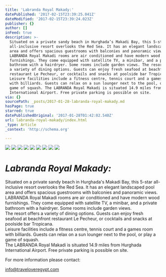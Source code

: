 ```yaml
---
title: 'Labranda Royal Makady:'
datePublished: '2017-02-15T23:39:25.041Z'
dateModified: '2017-02-15T23:39:24.023Z'
publisher: {}
author: []
inFeed: true
description: >-
  Situated on a private sandy beach in Hurghada’s Makadi Bay, this 5-star
  all-inclusive resort overlooks the Red Sea. It has an elegant landscaped pool
  area and offers spacious guestrooms with balconies and panoramic views.
  LABRANDA Royal Makadi rooms are air conditioned and have modern wood
  furnishings. They come equipped with satellite TV, a minibar, and a private
  bathroom with a hairdryer. Some rooms include garden views. The resort offers
  a variety of dining options. Guests can enjoy fresh seafood at beachfront
  restaurant Le Pecheur, or cocktails and snacks at poolside bar Tropicana.
  Leisure facilities include a fitness centre, tennis court and a games room
  with billiards. Guests can relax on a sun lounger next to the pool, or play a
  game of squash. The LABRANDA Royal Makadi is situated 14.9 miles from Hurghada
  International Airport. Free private parking is possible on site.
via: {}
sourcePath: _posts/2017-01-28-labranda-royal-makady.md
hasPage: true
starred: true
datePublishedOriginal: '2017-01-28T01:42:02.540Z'
url: labranda-royal-makady/index.html
_type: Article
_context: 'http://schema.org'

---
```

![](https://the-grid-user-content.s3-us-west-2.amazonaws.com/6ea290e4-f132-4c19-8696-20c330f7c3da.jpg)
![](https://the-grid-user-content.s3-us-west-2.amazonaws.com/a0c14430-ef66-436b-8031-4a6c338f1fec.jpg)
![](https://the-grid-user-content.s3-us-west-2.amazonaws.com/daee38fa-f5ae-48ec-90e4-455f76bf86c4.jpg)
![](https://the-grid-user-content.s3-us-west-2.amazonaws.com/bf31680d-9671-486b-9e0d-dc15b8b94ba2.jpg)
![](https://the-grid-user-content.s3-us-west-2.amazonaws.com/6de838ce-33d5-4faf-ad75-0ad5f94cfc2f.jpg)
![](https://the-grid-user-content.s3-us-west-2.amazonaws.com/0cad2713-dd04-46c5-9cc4-2eacfd21890d.jpg)
![](https://the-grid-user-content.s3-us-west-2.amazonaws.com/decb24d0-8ef9-4c29-858b-a8c1724ad8db.jpg)
![](https://the-grid-user-content.s3-us-west-2.amazonaws.com/cfdb571a-d853-4e09-a36c-99b7ff34f167.jpg)
![](https://the-grid-user-content.s3-us-west-2.amazonaws.com/db93fcc8-f3c7-4863-9530-54f52e73126c.jpg)

# _**Labranda Royal Makady:**_

Situated on a private sandy beach in Hurghada's Makadi Bay, this 5-star all-inclusive resort overlooks the Red Sea. It has an elegant landscaped pool area and offers spacious guestrooms with balconies and panoramic views.   
LABRANDA Royal Makadi rooms are air conditioned and have modern wood furnishings. They come equipped with satellite TV, a minibar, and a private bathroom with a hairdryer. Some rooms include garden views.   
The resort offers a variety of dining options. Guests can enjoy fresh seafood at beachfront restaurant Le Pecheur, or cocktails and snacks at poolside bar Tropicana.   
Leisure facilities include a fitness centre, tennis court and a games room with billiards. Guests can relax on a sun lounger next to the pool, or play a game of squash.   
The LABRANDA Royal Makadi is situated 14.9 miles from Hurghada International Airport. Free private parking is possible on site.

For more information please contact:

info@traveloveregypt.com